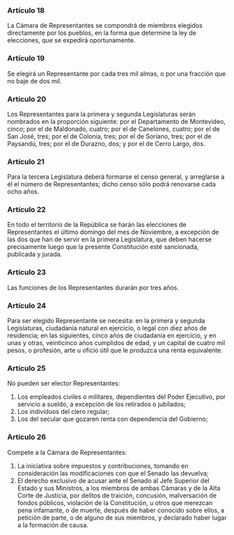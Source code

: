### Artículo 18 ###

La Cámara de Representantes se compondrá de miembros elegidos directamente por los pueblos, en la forma que determine la ley de elecciones, que se expedirá oportunamente.

### Artículo 19 ###

Se elegirá un Representante por cada tres mil almas, o por una fracción que no baje de dos mil.

### Artículo 20 ###

Los Representantes para la primera y segunda Legislaturas serán nombrados en la proporción siguiente: por el Departamento de Montevideo, cinco; por el de Maldonado, cuatro; por el de Canelones, cuatro; por el de San José, tres; por el de Colonia, tres; por el de Soriano, tres; por el de Paysandú, tres; por el de Durazno, dos; y por el de Cerro Largo, dos.

### Artículo 21 ###

Para la tercera Legislatura deberá formarse el censo general, y arreglarse a él el número de Representantes; dicho censo sólo podrá renovarse cada ocho años.

### Artículo 22 ###

En todo el territorio de la República se harán las elecciones de Representantes el último domingo del mes de Noviembre, a excepción de las dos que han de servir en la primera Legislatura, que deben hacerse precisamente luego que la presente Constitución esté sancionada, publicada y jurada.

### Artículo 23 ###

Las funciones de los Representantes durarán por tres años.

### Artículo 24 ###

Para ser elegido Representante se necesita: en la primera y segunda Legislaturas, ciudadanía natural en ejercicio, o legal con diez años de residencia; en las siguientes, cinco años de ciudadanía en ejercicio, y en unas y otras, veinticinco años cumplidos de edad, y un capital de cuatro mil pesos, o profesión, arte u oficio útil que le produzca una renta equivalente.

### Artículo 25 ###

No pueden ser elector Representantes:

1. Los empleados civiles o militares, dependientes del Poder Ejecutivo, por servicio a sueldo, a excepción de los retirados o jubilados;
2. Los individuos del clero regular;
3. Los del secular que gozaren renta con dependencia del Gobierno;

### Artículo 26 ###

Compete a la Cámara de Representantes:

1. La iniciativa sobre impuestos y contribuciones, tomando en consideración las modificaciones con que el Senado las devuelva;
2. El derecho exclusivo de acusar ante el Senado al Jefe Superior del Estado y sus Ministros, a los miembros de ambas Cámaras y de la Alta Corte de Justicia, por delitos de traición, concusión, malversación de fondos públicos, violación de la Constitución, u otros que merezcan pena infamante, o de muerte, después de haber conocido sobre ellos, a petición de parte, o de alguno de sus miembros, y declarado haber lugar a la formación de causa.
